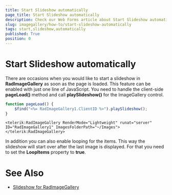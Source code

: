 ```yaml
---
title: Start Slideshow automatically
page_title: Start Slideshow automatically
description: Check our Web Forms article about Start Slideshow automatically.
slug: imagegallery/how-to/start-slideshow-automatically
tags: start,slideshow,automatically
published: True
position: 0
---
```


# Start Slideshow automatically


There are occasions when you would like to start a slideshow in **RadImageGallery** as soon as the page is loaded. This feature can be enabled with just one line of JavaScript. You need to handle the client-side **pageLoad()** method and call **playSlideshow()** for the ImageGallery control.

````JavaScript
function pageLoad() {
    $find("<%= RadImageGallery1.ClientID %>").playSlideshow();
}
````
````ASP.NET
<telerik:RadImageGallery RenderMode="Lightweight" runat="server" ID="RadImageGallery1" ImagesFolderPath="~/Images">
</telerik:RadImageGallery>
````


In addition you can also enable looping for the items. This way the slideshow will start over after the last image is displayed. For that you need to set the **LoopItems** property to **true**.


# See Also

* [Slideshow for RadImageGallery](https://docs.telerik.com/devtools/aspnet-ajax/controls/imagegallery/functionality/animations#slideshow)


